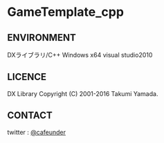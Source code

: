 # GameTemplate_cpp
## ENVIRONMENT
DXライブラリ/C++ Windows x64 visual studio2010

## LICENCE
DX Library Copyright (C) 2001-2016 Takumi Yamada.

## CONTACT
twitter : [@cafeunder](https://twitter.com/cafeunder)
